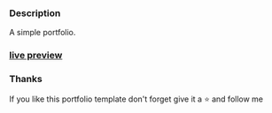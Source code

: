 ### Description

A simple portfolio.

### [live preview](https://hammadkhadimhussain.github.io/portfolio/)


### Thanks

If you like this portfolio template don't forget give it a ⭐ and follow me 
